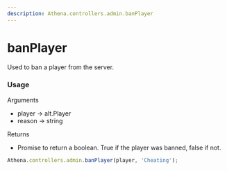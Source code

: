 ```yaml
---
description: Athena.controllers.admin.banPlayer
---
```


# banPlayer

Used to ban a player from the server.

### Usage

Arguments

* player -> alt.Player
* reason -> string

Returns

* Promise to return a boolean. True if the player was banned, false if not.

```typescript
Athena.controllers.admin.banPlayer(player, 'Cheating');
```
